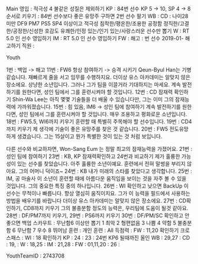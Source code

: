 Main
영입	: 적극성 4 불같은 성질은 제외하기
KP	: 84번 선수 KP 5 -> 10, SP 4 -> 8 순서로 키우기
	: 84번 선수보다 좋은 유망주 구하면 2번 선수 팔기
WB  : 
CD	: 나이28 미만 
	  DF9 PM7 PS5 SP4 이상이고
	  적극성 침착한/평온한/조용한 
	  공정함 정직한/고결한/공정한/신성한 
	  호감도 유쾌한/인정 있는/인기 있는/사랑스러운 
	  선수만 뽑기
W	: RT 5.0 인 선수 영입하기 
IM  : RT 5.0 인 선수 영입하기
FW  : 
해고	: 번 선수 2019-01- 해고하기
직원	: 

Youth

1번 : 백업 -> 해고
11번 : FW6 항상 참여하기 -> 승격 시키기
   Qeun-Byul Han는 기병 같습니다. 
   재빠르게 줄을 서고 임무를 수행하지요.
   더이상 유스 아카데미는 알맞지 않은 장소에요.
   상냥한 소년입니다. 그러나 그가 팀을 이끌거라 기대하지는 마세요.
   계속 발전하기를 원한다면, 성인 팀에서 그를 훈련시켜야 할 것입니다.
12번 : CD 잠재력 확인하기
   Shin-Wa Lee는 아직 몇몇 기술들을 더 배울 수 있습니다만, 그는 이미 그의 잠재능력에 가까워졌습니다.
15번 : 힘 있음, IM6 -> 성인 팀에 참여하기
   계속 발전하기를 원한다면, 성인 팀에서 그를 훈련시켜야 할 것입니다.
   매우 조용하고 평화로운 소년입니다.
18번 : FW5.5, WI6까지 키우기
    훈련할 때 특별히 주목해야 할 선수입니다.
19번 : CD4까지 키우기
   제 생각에 기술이 좋은 유망주를 찾은 것 같습니다. 
20번 : FW5
   전도유망하게 생겼습니다. 
   그는 15살이고 뭔가 특별한 것이 있는 것 처럼 보입니다.

   다른 선수와 비교하자면, Won-Sang Eum 는 정말 최고의 잠재능력을 가졌어요.
21번 : 성인 팀에 참여하기
23번 : KB, KP 잠재력확인하고 24번과 비교하기
   제가 훌륭한 가능성이 있는 선수를 찾았습니다.
   아주 훌륭한 소년이예요. 훈련에서 전혀 말썽을 부리지 않아요. 그의 어머니 덕이죠~
24번 : KB
   내가 미래의 스타를 찾았다고 생각합니다.
25번 : IM, 공 마술사
   이 소년이 훈련할 때에 아름다운 움직임을 보이는 것을 자주 볼 수 있을 것입니다. 
   그의 중요한 특징 중의 하나입니다.
26번 : WI 확인하고 낮으면 BackUp
   이 선수는 무척이나 빠릅니다. 항상 열심히 움직이지요.
   그가 이 능력을 필드에서 사용하는 방법을 배우기를 바랍니다
   더이상 유스 아카데미는 알맞지 않은 장소에요.
27번 : CD확인하기, CD8까지 키우기
   그의 불충분함 정도의 능력은, 우리팀에 도움이 될것 같아요.
28번 : DF/PM7까지 키우기,
29번 : PS6까지 키우기
30번 : DF/PM/SC 확인하고 안 좋으면 백업
스카우트 : 무난함6 이상만 뽑기
1 최악
2 형편없음
3 나쁨
4 약함
5 불충분함
6 무난함
7 우수
8 뛰어남
훈련 :
   개인 훈련		: All
   득점력		: FW : 11,20 확인하기
   크로스패스		: WI : 18 확인하기
   KP : 24       : 23 : 24번 KP6 될때까진 올인
   WB : 29,27    : 
   CD : 19,      : 
   W  : 18,25    : 
   IM : 21,28    : 
   FW : 01,11,20 : 26
      : 

YouthTeamID : 2743708
